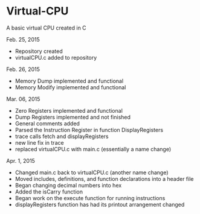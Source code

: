 # Virtual-CPU
A basic virtual CPU created in C

Feb. 25, 2015
 - Repository created
 - virtualCPU.c added to repository

Feb. 26, 2015
 - Memory Dump implemented and functional
 - Memory Modify implemented and functional

Mar. 06, 2015
 - Zero Registers implemented and functional
 - Dump Registers implemented and not finished
 - General comments added
 - Parsed the Instruction Register in function DisplayRegisters
 - trace calls fetch and displayRegisters
 - new line fix in trace
 - replaced virtualCPU.c with main.c (essentially a name change)

Apr. 1, 2015
 - Changed main.c back to virtualCPU.c (another name change)
 - Moved includes, definitions, and function declarations into a header file
 - Began changing decimal numbers into hex
 - Added the isCarry function
 - Began work on the execute function for running instructions
 - displayRegisters function has had its printout arrangement changed

